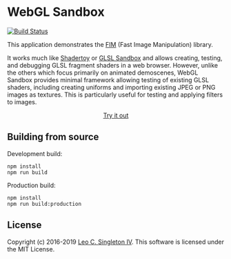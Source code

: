 # WebGL Sandbox
[![Build Status](https://dev.azure.com/leosingleton/fim-webgl-sandbox/_apis/build/status/leosingleton.fim-webgl-sandbox?branchName=master)](https://dev.azure.com/leosingleton/fim-webgl-sandbox/_build/latest?definitionId=6&branchName=master)

This application demonstrates the [FIM](https://github.com/leosingleton/fim) (Fast Image Manipulation) library.

It works much like [Shadertoy](https://www.shadertoy.com) or [GLSL Sandbox](http://glslsandbox.com/) and allows
creating, testing, and debugging GLSL fragment shaders in a web browser. However, unlike the others which focus
primarily on animated demoscenes, WebGL Sandbox provides minimal framework allowing testing of existing GLSL shaders,
including creating uniforms and importing existing JPEG or PNG images as textures. This is particularly useful for
testing and applying filters to images.

<p align="center" >
  <a href="https://www.leosingleton.com/webgl-sandbox/">Try it out</a>
</p>

## Building from source

Development build:
```
npm install
npm run build
```

Production build:
```
npm install
npm run build:production
```

## License
Copyright (c) 2016-2019 [Leo C. Singleton IV](https://www.leosingleton.com/).
This software is licensed under the MIT License.

